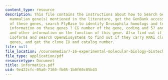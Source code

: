 ```yaml
---
content_type: resource
description: This file contains the instructions about how to Search GenBank for the
  mammalian gene(s) mentioned in the literature, get the GenBank accession numbers
  of these genes, search FlyBase to identify Drosophila homologs and to find out more
  information on these genes ? CG number of the gene, coding and 5? and 3?-UTR sequences,
  and other information on the function of this gene. Also find out if it has alternative
  isoforms and search OpenBiosystems to find out if they carry RNAi clones of these
  genes, and get the clone ID and catalog number.
file: null
file_location: /coursemedia/7-16-experimental-molecular-biology-biotechnology-ii-spring-2005/9e422cfc05a07160fb051b0f60c05b43_informatics.pdf
file_type: application/pdf
resourcetype: Document
title: informatics.pdf
uid: 9e422cfc-05a0-7160-fb05-1b0f60c05b43
---
```


